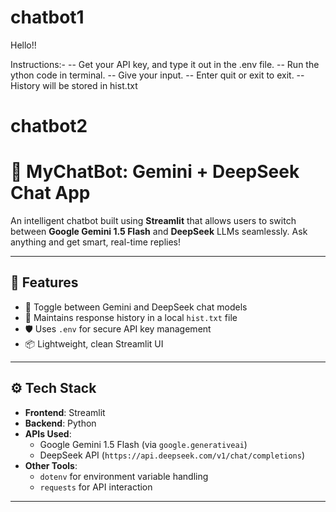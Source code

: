 # chatbot1

Hello!!

Instructions:-
-- Get your API key, and type it out in the .env file.
-- Run the ython code in terminal.
-- Give your input.
-- Enter quit or exit to exit.
-- History will be stored in hist.txt



# chatbot2

# 🤖 MyChatBot: Gemini + DeepSeek Chat App

An intelligent chatbot built using **Streamlit** that allows users to switch between **Google Gemini 1.5 Flash** and **DeepSeek** LLMs seamlessly. Ask anything and get smart, real-time replies!

---

## 🧠 Features

- 🔄 Toggle between Gemini and DeepSeek chat models
- 🧵 Maintains response history in a local `hist.txt` file
- 🛡️ Uses `.env` for secure API key management
- 📦 Lightweight, clean Streamlit UI

---

## ⚙️ Tech Stack

- **Frontend**: Streamlit
- **Backend**: Python
- **APIs Used**:
  - Google Gemini 1.5 Flash (via `google.generativeai`)
  - DeepSeek API (`https://api.deepseek.com/v1/chat/completions`)
- **Other Tools**:
  - `dotenv` for environment variable handling
  - `requests` for API interaction

---


